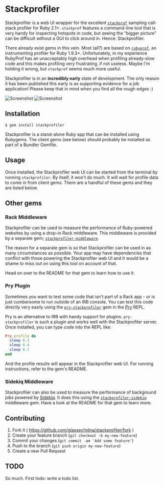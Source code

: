 # Stackprofiler

Stackprofiler is a web UI wrapper for the excellent [`stackprof`][1]
sampling call-stack profiler for Ruby 2.1+. `stackprof` features a
command-line tool that is very handy for inspecting hotspots in code,
but seeing the "bigger picture" can be difficult without a GUI to
click around in. Hence: Stackprofiler.

There already exist gems in this vein. Most (all?) are based on
[`rubyprof`][2], an instrumenting profiler for Ruby 1.9.3+.
Unfortunately, in my experience RubyProf has an unacceptably
high overhead when profiling already-slow code and this makes
profiling very frustrating, if not useless. Maybe I'm holding it
wrong, but `stackprof` seems much more useful.

Stackprofiler is in an **incredibly early** state of development. The
only reason it has been published this early is as supporting evidence
for a job application! Please keep that in mind when you find all the
rough edges :)

![Screenshot](http://i.imgur.com/8UJV9Oo.png)
![Screenshot](http://i.imgur.com/CsZMXLu.png)

## Installation

    $ gem install stackprofiler

Stackprofiler is a stand-alone Ruby app that can be installed using Rubygems.
The client gems (see below) should probably be installed as part of a Bundler
Gemfile.

## Usage

Once installed, the Stackprofiler web UI can be started from the terminal by
running `stackprofiler`. By itself, it won't do much. It will wait for profile
data to come in from client gems. There are a handful of these gems and they
are listed below.

## Other gems

### Rack Middleware

Stackprofiler can be used to measure the performance of Ruby-powered websites
by using a drop-in Rack middleware. This middleware is provided by a separate
gem; [`stackprofiler-middleware`][3].

The reason for a separate gem is so that Stackprofiler can be used in as many
circumstances as possible. Your app may have dependencies that conflict with
those powering the Stackprofiler web UI and it would be a shame to miss out
on using this tool on account of that.

Head on over to the README for that gem to learn how to use it.

### Pry Plugin

Sometimes you want to test some code that isn't part of a Rack app - or is
just cumbersome to run outside of an IRB console. You can test this code
directly very easily using the [`pry-stackprofiler`][4] gem in the [Pry][5]
REPL.

Pry is an alternative to IRB with handy support for plugins. `pry-stackprofiler`
is such a plugin and works well with the Stackprofiler server. Once installed,
you can type code into the REPL like:

```ruby
Pry.profile do
  sleep 0.3
  sleep 0.4
  sleep 0.1
end
```

And the profile results will appear in the Stackprofiler web UI. For running
instructions, refer to the gem's README.

### Sidekiq Middleware

Stackprofiler can also be used to measure the performance of background jobs
powered by [Sidekiq][6]. It does this using the [`stackprofiler-sidekiq`][7] middleware
gem. Have a look at the README for that gem to learn more.

## Contributing

1. Fork it ( https://github.com/glassechidna/stackprofiler/fork )
2. Create your feature branch (`git checkout -b my-new-feature`)
3. Commit your changes (`git commit -am 'Add some feature'`)
4. Push to the branch (`git push origin my-new-feature`)
5. Create a new Pull Request

## TODO

So much. First todo: write a todo list.

[1]: https://github.com/tmm1/stackprof
[2]: https://github.com/ruby-prof/ruby-prof
[3]: https://github.com/glassechidna/stackprofiler-middleware
[4]: https://github.com/glassechidna/pry-stackprofiler
[5]: https://github.com/pry/pry
[6]: https://github.com/mperham/sidekiq
[7]: https://github.com/glassechidna/stackprofiler-sidekiq

